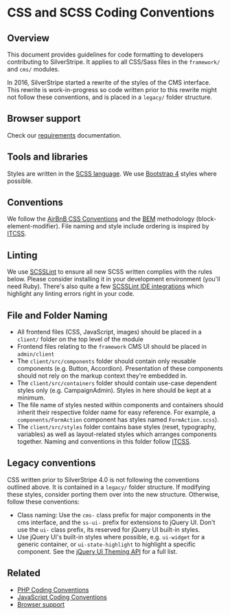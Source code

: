 # CSS and SCSS Coding Conventions

## Overview

This document provides guidelines for code formatting to developers contributing
to SilverStripe. It applies to all CSS/Sass files in the `framework/` and `cms/` modules.

In 2016, SilverStripe started a rewrite of the styles of the CMS interface.
This rewrite is work-in-progress so code written prior to this
rewrite might not follow these conventions, and is placed in a `legacy/` folder structure.

## Browser support

Check our [requirements](/getting_started/server_requirements) documentation.

## Tools and libraries

Styles are written in the [SCSS language](http://sass-lang.com/).
We use [Bootstrap 4](http://v4-alpha.getbootstrap.com/) styles where possible.

## Conventions

We follow the [AirBnB CSS Conventions](https://github.com/airbnb/css)
and the [BEM](http://getbem.com/) methodology (block-element-modifier).
File naming and style include ordering is inspired by
[ITCSS](https://www.xfive.co/blog/itcss-scalable-maintainable-css-architecture/).

## Linting

We use [SCSSLint](https://github.com/brigade/scss-lint) to ensure all new SCSS
written complies with the rules below. Please consider installing it
in your development environment (you'll need Ruby). There's also
quite a few [SCSSLint IDE integrations](https://github.com/brigade/scss-lint#editor-integration)
which highlight any linting errors right in your code.

## File and Folder Naming

- All frontend files (CSS, JavaScript, images) should be placed in
  a `client/` folder on the top level of the module
- Frontend files relating to the `framework` CMS UI should be placed in `admin/client`
- The `client/src/components` folder should contain only reusable components
  (e.g. Button, Accordion). Presentation of these components should not rely on
  the markup context they're embedded in.
- The `client/src/containers` folder should contain use-case dependent styles only
  (e.g. CampaignAdmin). Styles in here should be kept at a minimum.
- The file name of styles nested within components and containers should inherit their
  respective folder name for easy reference.
  For example, a `components/FormAction` component has styles named `FormAction.scss`).
- The `client/src/styles` folder contains base styles (reset, typography, variables)
  as well as layout-related styles which arranges components together.
  Naming and conventions in this folder follow
  [ITCSS](https://www.xfive.co/blog/itcss-scalable-maintainable-css-architecture/).

## Legacy conventions

CSS written prior to SilverStripe 4.0 is not following the conventions outlined above.
It is contained in a `legacy/` folder structure. If modifying these styles,
consider porting them over into the new structure. Otherwise, follow these conventions:

- Class naming: Use the `cms-` class prefix for major components in the cms interface,
  and the `ss-ui-` prefix for extensions to jQuery UI. Don't use the `ui-` class prefix, its reserved for jQuery UI built-in styles.
- Use jQuery UI's built-in styles where possible, e.g. `ui-widget` for a generic container, or `ui-state-highlight`
  to highlight a specific component. See the [jQuery UI Theming API](http://jqueryui.com/docs/Theming/API) for a full list.

## Related

* [PHP Coding Conventions](/contributing/php_coding_conventions)
* [JavaScript Coding Conventions](/contributing/javascript_coding_conventions)
* [Browser support](/getting_started/server_requirements/)
